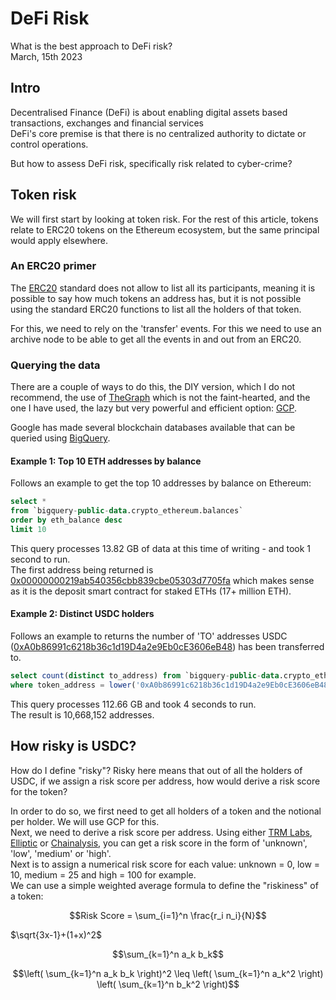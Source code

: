# DeFi Risk

What is the best approach to DeFi risk?  
March, 15th 2023

## Intro

Decentralised Finance (DeFi) is about enabling digital assets based transactions, 
exchanges and financial services  
DeFi's core premise is that there is no centralized authority to dictate or control operations.  

But how to assess DeFi risk, specifically risk related to cyber-crime?

## Token risk

We will first start by looking at token risk. For the rest of this article, tokens relate
to ERC20 tokens on the Ethereum ecosystem, but the same principal would apply elsewhere.  

### An ERC20 primer
The [ERC20](https://ethereum.org/en/developers/docs/standards/tokens/erc-20/) standard does not allow to list
all its participants, meaning it is possible to say how much tokens an address has, but it is not possible
using the standard ERC20 functions to list all the holders of that token.  

For this, we need to rely on the 'transfer' events. For this we need to use an archive node to be able to 
get all the events in and out from an ERC20.  

### Querying the data
There are a couple of ways to do this, the DIY version, which I do not recommend, the use of [TheGraph](https://thegraph.com/) which
is not the faint-hearted, and the one I have used, the lazy but very powerful and efficient option: [GCP](https://cloud.google.com/).  

Google has made several blockchain databases available that can be queried using [BigQuery](https://cloud.google.com/bigquery).  

#### Example 1: Top 10 ETH addresses by balance
Follows an example to get the top 10 addresses by balance on Ethereum:

```sql
select *
from `bigquery-public-data.crypto_ethereum.balances`
order by eth_balance desc
limit 10
```

This query processes 13.82 GB of data at this time of writing - and took 1 second to run.  
The first address being returned is [0x00000000219ab540356cbb839cbe05303d7705fa](https://etherscan.io/address/0x00000000219ab540356cbb839cbe05303d7705fa) which makes sense as it is
the deposit smart contract for staked ETHs (17+ million ETH).

#### Example 2: Distinct USDC holders
Follows an example to returns the number of 'TO' addresses USDC ([0xA0b86991c6218b36c1d19D4a2e9Eb0cE3606eB48](https://etherscan.io/address/0xA0b86991c6218b36c1d19D4a2e9Eb0cE3606eB48)) has been 
transferred to.

```sql
select count(distinct to_address) from `bigquery-public-data.crypto_ethereum.token_transfers`
where token_address = lower('0xA0b86991c6218b36c1d19D4a2e9Eb0cE3606eB48'); 
```

This query processes 112.66 GB and took 4 seconds to run.  
The result is 10,668,152 addresses.

## How risky is USDC?

How do I define "risky"? Risky here means that out of all the holders of USDC, if we assign a risk score per address,
how would derive a risk score for the token?  

In order to do so, we first need to get all holders of a token and the notional per holder. We will use GCP for this.  
Next, we need to derive a risk score per address. Using either [TRM Labs](https://www.trmlabs.com/), [Elliptic](https://www.elliptic.co/) 
or [Chainalysis](https://www.chainalysis.com/), you can get a risk score in the form of 'unknown', 'low', 'medium' or 'high'.  
Next is to assign a numerical risk score for each value: unknown = 0, low = 10, medium = 25 and high = 100 for example.  
We can use a simple weighted average formula to define the "riskiness" of a token: 

$$Risk Score = \sum_{i=1}^n \frac{r_i n_i}{N}$$

$\sqrt{3x-1}+(1+x)^2$

$$\sum_{k=1}^n a_k b_k$$

$$\left( \sum_{k=1}^n a_k b_k \right)^2 \leq \left( \sum_{k=1}^n a_k^2 \right) \left( \sum_{k=1}^n b_k^2 \right)$$
